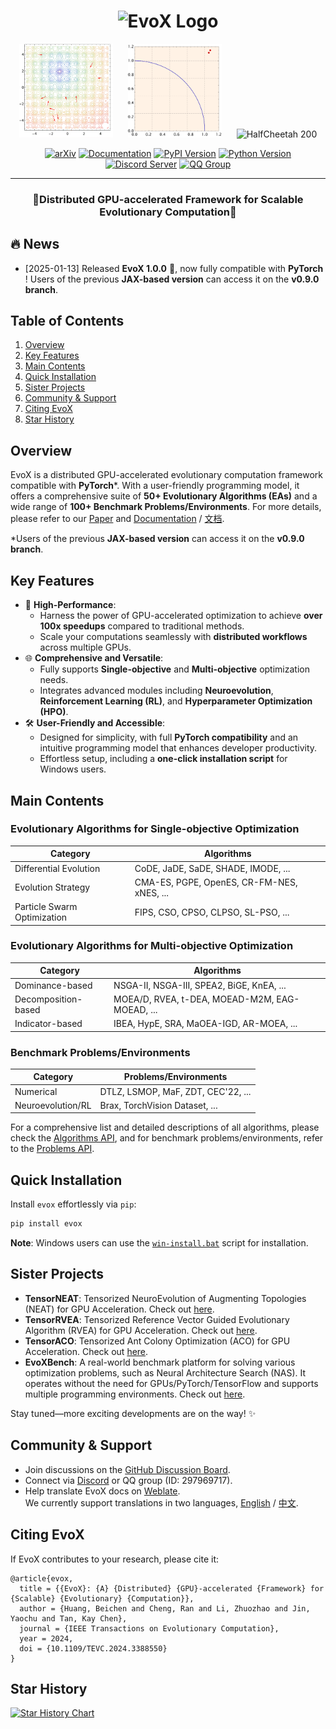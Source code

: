 <h1 align="center">
  <picture>
    <source media="(prefers-color-scheme: dark)" srcset="docs/source/_static/evox_logo_dark.png">
    <source media="(prefers-color-scheme: light)" srcset="docs/source/_static/evox_logo_light.png">
    <img alt="EvoX Logo" height="128" width="500px" src="docs/source/_static/evox_logo_light.png">
  </picture>
</h1>

<p align="center">
  <img src="docs/source/_static/pso_result.gif" alt="PSO Result" height="150">  
  &nbsp;&nbsp;&nbsp;&nbsp;
  <img src="docs/source/_static/rvea_result.gif" alt="RVEA Result" height="150">  
  &nbsp;&nbsp;&nbsp;&nbsp;
  <img src="docs/source/_static/halfcheetah_200.gif" alt="HalfCheetah 200" height="150">
</p>


<div align="center">
  <a href="https://arxiv.org/abs/2301.12457"><img src="https://img.shields.io/badge/arxiv-2212.05652-red" alt="arXiv"></a>
  <a href="https://evox.readthedocs.io/"><img src="https://img.shields.io/badge/readthedocs-docs-green?logo=readthedocs" alt="Documentation"></a>
  <a href="https://pypi.org/project/evox/"><img src="https://img.shields.io/pypi/v/evox?logo=python" alt="PyPI Version"></a>
  <a href="https://pypi.org/project/evox/"><img src="https://img.shields.io/badge/python-3.10+-orange?logo=python" alt="Python Version"></a>
  <a href="https://discord.gg/Vbtgcpy7G4"><img src="https://img.shields.io/badge/discord-evox-%235865f2?logo=discord" alt="Discord Server"></a>
  <a href="https://qm.qq.com/q/vTPvoMUGAw"><img src="https://img.shields.io/badge/QQ-297969717-%231db4f4?logo=tencentqq" alt="QQ Group"></a>
</div>

  <!--[![arXiv](https://img.shields.io/badge/arxiv-2212.05652-red)](https://arxiv.org/abs/2301.12457)-->
  <!--[![Documentation](https://img.shields.io/badge/readthedocs-docs-green?logo=readthedocs)](https://evox.readthedocs.io/)-->
  <!--[![PyPI-Version](https://img.shields.io/pypi/v/evox?logo=python)](https://pypi.org/project/evox/)-->
  <!--[![Python-Version](https://img.shields.io/badge/python-3.10+-orange?logo=python)](https://pypi.org/project/evox/)-->
  <!--[![Discord Server](https://img.shields.io/badge/discord-evox-%235865f2?logo=discord)](https://discord.gg/Vbtgcpy7G4)-->
  <!--[![QQ Group](https://img.shields.io/badge/QQ-297969717-%231db4f4?logo=tencentqq)](https://qm.qq.com/q/vTPvoMUGAw)-->
  <!--[![GitHub User's Stars](https://img.shields.io/github/stars/EMI-Group%2Fevox)](https://github.com/EMI-Group/evox)-->
  <!--[![PyPI-Downloads](https://img.shields.io/pypi/dm/evox?color=orange&logo=python)](https://pypi.org/project/evox/)-->

---

<h3 align="center"> 🌟Distributed GPU-accelerated Framework for Scalable Evolutionary Computation🌟 </h3>


## 🔥 News

- [2025-01-13] Released **EvoX 1.0.0** 🎉, now fully compatible with **PyTorch** ! Users of the previous **JAX-based version** can access it on the **v0.9.0 branch**.

## Table of Contents

1. [Overview](#Overview)
2. [Key Features](#key-features)
3. [Main Contents](#main-contents)
4. [Quick Installation](#quick-installation)
5. [Sister Projects](#sister-projects)
6. [Community & Support](#community--support)
7. [Citing EvoX](#citing-evox)
8. [Star History](#star-history)

## Overview

EvoX is a distributed GPU-accelerated evolutionary computation framework compatible with **PyTorch***.  With a user-friendly programming model, it offers a comprehensive suite of **50+ Evolutionary Algorithms (EAs)** and a wide range of **100+ Benchmark Problems/Environments**. For more details, please refer to our [Paper](https://arxiv.org/abs/2301.12457) and [Documentation](https://evox.readthedocs.io/en/latest/) / [文档](https://evox.readthedocs.io/zh/latest/).

*Users of the previous **JAX-based version** can access it on the **v0.9.0 branch**.


## Key Features

- 🚀 **High-Performance**:
  - Harness the power of GPU-accelerated optimization to achieve **over 100x speedups** compared to traditional methods.
  - Scale your computations seamlessly with **distributed workflows** across multiple GPUs.
- 🌐 **Comprehensive and Versatile**:
  - Fully supports **Single-objective** and **Multi-objective** optimization needs.
  - Integrates advanced modules including **Neuroevolution**, **Reinforcement Learning (RL)**, and **Hyperparameter Optimization (HPO)**.
- 🛠️ **User-Friendly and Accessible**:
  - Designed for simplicity, with full **PyTorch compatibility** and an intuitive programming model that enhances developer productivity.
  - Effortless setup, including a **one-click installation script** for Windows users.


## Main Contents

### Evolutionary Algorithms for Single-objective Optimization

| Category                    | Algorithms                                 |
| --------------------------- | ------------------------------------------ |
| Differential Evolution      | CoDE, JaDE, SaDE, SHADE, IMODE, ...        |
| Evolution Strategy          | CMA-ES, PGPE, OpenES, CR-FM-NES, xNES, ... |
| Particle Swarm Optimization | FIPS, CSO, CPSO, CLPSO, SL-PSO, ...        |

### Evolutionary Algorithms for Multi-objective Optimization

| Category            | Algorithms                                     |
| ------------------- | ---------------------------------------------- |
| Dominance-based     | NSGA-II, NSGA-III, SPEA2, BiGE, KnEA, ...      |
| Decomposition-based | MOEA/D, RVEA, t-DEA, MOEAD-M2M, EAG-MOEAD, ... |
| Indicator-based     | IBEA, HypE, SRA, MaOEA-IGD, AR-MOEA, ...       |

### Benchmark Problems/Environments

| Category          | Problems/Environments               |
| ----------------- | ----------------------------------- |
| Numerical         | DTLZ, LSMOP, MaF, ZDT, CEC'22,  ... |
| Neuroevolution/RL | Brax, TorchVision Dataset, ...      |

For a comprehensive list and detailed descriptions of all algorithms, please check the [Algorithms API](https://evox.readthedocs.io/en/latest/api/algorithms/index.html), and for benchmark problems/environments, refer to the [Problems API](https://evox.readthedocs.io/en/latest/api/problems/index.html).


## Quick Installation

Install `evox` effortlessly via `pip`:

```bash
pip install evox
```

**Note**: Windows users can use the [`win-install.bat`](https://github.com/EMI-Group/evox/blob/evoxtorch-main/win-install.bat) script for installation.

## Sister Projects

- **TensorNEAT**: Tensorized NeuroEvolution of Augmenting Topologies (NEAT) for GPU Acceleration. Check out [here](https://github.com/EMI-Group/tensorneat).
- **TensorRVEA**: Tensorized Reference Vector Guided Evolutionary Algorithm (RVEA) for GPU Acceleration. Check out [here](https://github.com/EMI-Group/tensorrvea).
- **TensorACO**: Tensorized Ant Colony Optimization (ACO) for GPU Acceleration. Check out [here](https://github.com/EMI-Group/tensoraco).
- **EvoXBench**: A real-world benchmark platform for solving various optimization problems, such as Neural Architecture Search (NAS). It operates without the need for GPUs/PyTorch/TensorFlow and supports multiple programming environments. Check out [here](https://github.com/EMI-Group/evoxbench).  

Stay tuned—more exciting developments are on the way!  ✨

## Community & Support

- Join discussions on the [GitHub Discussion Board](https://github.com/EMI-Group/evox/discussions).  
- Connect via [Discord](https://discord.gg/Vbtgcpy7G4) or QQ group (ID: 297969717).  
- Help translate EvoX docs on [Weblate](https://hosted.weblate.org/projects/evox/evox/).  
  We currently support translations in two languages, [English](https://evox.readthedocs.io/en/latest/) / [中文](https://evox.readthedocs.io/zh/latest/).


## Citing EvoX

If EvoX contributes to your research, please cite it:

```
@article{evox,
  title = {{EvoX}: {A} {Distributed} {GPU}-accelerated {Framework} for {Scalable} {Evolutionary} {Computation}},
  author = {Huang, Beichen and Cheng, Ran and Li, Zhuozhao and Jin, Yaochu and Tan, Kay Chen},
  journal = {IEEE Transactions on Evolutionary Computation},
  year = 2024,
  doi = {10.1109/TEVC.2024.3388550}
}
```

## Star History

[![Star History Chart](https://api.star-history.com/svg?repos=EMI-Group/evox&type=Date)](https://star-history.com/#EMI-Group/evox&Date)
